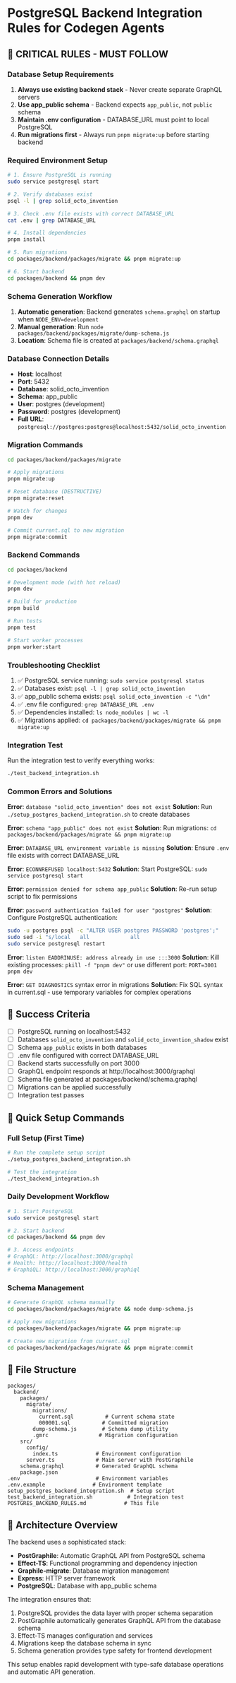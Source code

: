 # PostgreSQL Backend Integration Rules for Codegen Agents

## 🚨 CRITICAL RULES - MUST FOLLOW

### Database Setup Requirements
1. **Always use existing backend stack** - Never create separate GraphQL servers
2. **Use app_public schema** - Backend expects `app_public`, not `public` schema
3. **Maintain .env configuration** - DATABASE_URL must point to local PostgreSQL
4. **Run migrations first** - Always run `pnpm migrate:up` before starting backend

### Required Environment Setup
```bash
# 1. Ensure PostgreSQL is running
sudo service postgresql start

# 2. Verify databases exist
psql -l | grep solid_octo_invention

# 3. Check .env file exists with correct DATABASE_URL
cat .env | grep DATABASE_URL

# 4. Install dependencies
pnpm install

# 5. Run migrations
cd packages/backend/packages/migrate && pnpm migrate:up

# 6. Start backend
cd packages/backend && pnpm dev
```

### Schema Generation Workflow
1. **Automatic generation**: Backend generates `schema.graphql` on startup when `NODE_ENV=development`
2. **Manual generation**: Run `node packages/backend/packages/migrate/dump-schema.js`
3. **Location**: Schema file is created at `packages/backend/schema.graphql`

### Database Connection Details
- **Host**: localhost
- **Port**: 5432
- **Database**: solid_octo_invention
- **Schema**: app_public
- **User**: postgres (development)
- **Password**: postgres (development)
- **Full URL**: `postgresql://postgres:postgres@localhost:5432/solid_octo_invention`

### Migration Commands
```bash
cd packages/backend/packages/migrate

# Apply migrations
pnpm migrate:up

# Reset database (DESTRUCTIVE)
pnpm migrate:reset

# Watch for changes
pnpm dev

# Commit current.sql to new migration
pnpm migrate:commit
```

### Backend Commands
```bash
cd packages/backend

# Development mode (with hot reload)
pnpm dev

# Build for production
pnpm build

# Run tests
pnpm test

# Start worker processes
pnpm worker:start
```

### Troubleshooting Checklist
1. ✅ PostgreSQL service running: `sudo service postgresql status`
2. ✅ Databases exist: `psql -l | grep solid_octo_invention`
3. ✅ app_public schema exists: `psql solid_octo_invention -c "\dn"`
4. ✅ .env file configured: `grep DATABASE_URL .env`
5. ✅ Dependencies installed: `ls node_modules | wc -l`
6. ✅ Migrations applied: `cd packages/backend/packages/migrate && pnpm migrate:up`

### Integration Test
Run the integration test to verify everything works:
```bash
./test_backend_integration.sh
```

### Common Errors and Solutions

**Error**: `database "solid_octo_invention" does not exist`
**Solution**: Run `./setup_postgres_backend_integration.sh` to create databases

**Error**: `schema "app_public" does not exist`
**Solution**: Run migrations: `cd packages/backend/packages/migrate && pnpm migrate:up`

**Error**: `DATABASE_URL environment variable is missing`
**Solution**: Ensure `.env` file exists with correct DATABASE_URL

**Error**: `ECONNREFUSED localhost:5432`
**Solution**: Start PostgreSQL: `sudo service postgresql start`

**Error**: `permission denied for schema app_public`
**Solution**: Re-run setup script to fix permissions

**Error**: `password authentication failed for user "postgres"`
**Solution**: Configure PostgreSQL authentication:
```bash
sudo -u postgres psql -c "ALTER USER postgres PASSWORD 'postgres';"
sudo sed -i "s/local   all             all                                     peer/local   all             all                                     trust/" /etc/postgresql/15/main/pg_hba.conf
sudo service postgresql restart
```

**Error**: `listen EADDRINUSE: address already in use :::3000`
**Solution**: Kill existing processes: `pkill -f "pnpm dev"` or use different port: `PORT=3001 pnpm dev`

**Error**: `GET DIAGNOSTICS` syntax error in migrations
**Solution**: Fix SQL syntax in current.sql - use temporary variables for complex operations

## 🎯 Success Criteria
- [ ] PostgreSQL running on localhost:5432
- [ ] Databases `solid_octo_invention` and `solid_octo_invention_shadow` exist
- [ ] Schema `app_public` exists in both databases
- [ ] .env file configured with correct DATABASE_URL
- [ ] Backend starts successfully on port 3000
- [ ] GraphQL endpoint responds at http://localhost:3000/graphql
- [ ] Schema file generated at packages/backend/schema.graphql
- [ ] Migrations can be applied successfully
- [ ] Integration test passes

## 🔧 Quick Setup Commands

### Full Setup (First Time)
```bash
# Run the complete setup script
./setup_postgres_backend_integration.sh

# Test the integration
./test_backend_integration.sh
```

### Daily Development Workflow
```bash
# 1. Start PostgreSQL
sudo service postgresql start

# 2. Start backend
cd packages/backend && pnpm dev

# 3. Access endpoints
# GraphQL: http://localhost:3000/graphql
# Health: http://localhost:3000/health
# GraphiQL: http://localhost:3000/graphiql
```

### Schema Management
```bash
# Generate GraphQL schema manually
cd packages/backend/packages/migrate && node dump-schema.js

# Apply new migrations
cd packages/backend/packages/migrate && pnpm migrate:up

# Create new migration from current.sql
cd packages/backend/packages/migrate && pnpm migrate:commit
```

## 📁 File Structure
```
packages/
  backend/
    packages/
      migrate/
        migrations/
          current.sql          # Current schema state
          000001.sql          # Committed migration
        dump-schema.js        # Schema dump utility
        .gmrc                # Migration configuration
    src/
      config/
        index.ts            # Environment configuration
      server.ts             # Main server with PostGraphile
    schema.graphql          # Generated GraphQL schema
    package.json
.env                        # Environment variables
.env.example               # Environment template
setup_postgres_backend_integration.sh  # Setup script
test_backend_integration.sh           # Integration test
POSTGRES_BACKEND_RULES.md            # This file
```

## 🚀 Architecture Overview

The backend uses a sophisticated stack:
- **PostGraphile**: Automatic GraphQL API from PostgreSQL schema
- **Effect-TS**: Functional programming and dependency injection
- **Graphile-migrate**: Database migration management
- **Express**: HTTP server framework
- **PostgreSQL**: Database with app_public schema

The integration ensures that:
1. PostgreSQL provides the data layer with proper schema separation
2. PostGraphile automatically generates GraphQL API from the database schema
3. Effect-TS manages configuration and services
4. Migrations keep the database schema in sync
5. Schema generation provides type safety for frontend development

This setup enables rapid development with type-safe database operations and automatic API generation.

